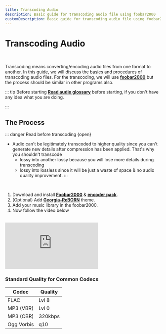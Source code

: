 ```yaml
---
title: Transcoding Audio
description: Basic guide for transcoding audio file using foobar2000
customDescription: Basic guide for transcoding audio file using foobar2000
---
```


# Transcoding Audio

<br>

Transcoding means converting/encoding audio files from one format to another. In this guide, we will discuss the basics and procedures of transcoding audio files. For the transcoding, we will use [**foobar2000**](https://www.foobar2000.org/) but the process should be similar in other programs also.

::: tip Before starting
[**Read audio glossary**](/glossary/audio.md) before starting, if you don't have any idea what you are doing.

:::

## The Process

::: danger Read before transcoding {open}
- Audio can't be legitimately transcoded to higher quality since you can't generate new details after compression has been applied. That's why you shouldn't transcode
  -  lossy into another lossy because you will lose more details during transcoding
  -  lossy into lossless since it will be just a waste of space & no audio quality improvement.
:::

<br>

1. Download and install [**Foobar2000**](https://www.foobar2000.org/) & [**encoder pack**](https://www.foobar2000.org/encoderpack).
2. (Optional) Add [**Georgia-ReBORN**](https://github.com/TT-ReBORN/Georgia-ReBORN) theme.
3. Add your music library in the foobar2000.
4. Now follow the video below

<br>

<div class="video_wrapper"><iframe src="https://www.youtube.com/embed/VjPCHhot_k8" frameborder="0" allowfullscreen></iframe></div>

### Standard Quality for Common Codecs

| Codec | Quality |
|---|---|
| FLAC | Lvl 8 |
| MP3 (VBR) | Lvl 0 |
| MP3 (CBR) | 320kbps |
| Ogg Vorbis | q10 |